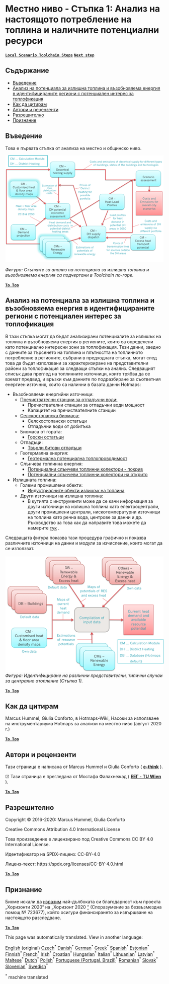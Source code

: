 <h1><a class="anchor" id="local-level---step-1--analysis-of-current-heat-demand-and-available-resource-potentials" href="#local-level---step-1--analysis-of-current-heat-demand-and-available-resource-potentials"><i class="fa fa-link"></i></a>Местно ниво - Стъпка 1: Анализ на настоящото потребление на топлина и наличните потенциални ресурси</h1><p> <a href="guide-local-and-municipal-levels#the-hotmaps-scenario-toolchain-different-steps"><strong><code>Local Scenario Toolchain Steps</code></strong></a> <a href="step-2-Calculation-of-future-heat-demand-and-gross-floor-area-density-maps"><strong><code>Next step</code></strong></a></p><h2><a class="anchor" id="table-of-contents" href="#table-of-contents"><i class="fa fa-link"></i></a> Съдържание</h2><ul><li> <a href="#introduction">Въведение</a></li><li> <a href="#analysis-of-potentials-for-excess-heat-and-renewable-energy-in-the-identified-regions-with-potential-interest-for-district-heating">Анализ на потенциала за излишна топлина и възобновяема енергия в идентифицираните региони с потенциален интерес за топлофикация</a></li><li> <a href="#how-to-cite">Как да цитирам</a></li><li> <a href="#authors-and-reviewers">Автори и рецензенти</a></li><li> <a href="#license">Разрешително</a></li><li> <a href="#acknowledgement">Признание</a></li></ul><h2><a class="anchor" id="introduction" href="#introduction"><i class="fa fa-link"></i></a> Въведение</h2><p> Това е първата стъпка от анализа на местно и общинско ниво.</p><img src="/en/Step-1-Analysis-of-current-heat-demand-and-available-resource-potentials/Hotmaps_Local_Toolchain_Step_1final.png"/><p> <em>Фигура: Стъпките за анализ на потенциала за излишна топлина и възобновяема енергия са подчертани в Toolchain по-горе.</em></p><p> <a href="#table-of-contents"><strong><code>To Top</code></strong></a></p><h2><a class="anchor" id="analysis-of-potentials-for-excess-heat-and-renewable-energy-in-the-identified-regions-with-potential-interest-for-district-heating" href="#analysis-of-potentials-for-excess-heat-and-renewable-energy-in-the-identified-regions-with-potential-interest-for-district-heating"><i class="fa fa-link"></i></a> Анализ на потенциала за излишна топлина и възобновяема енергия в идентифицираните региони с потенциален интерес за топлофикация</h2><p> В тази стъпка могат да бъдат анализирани потенциалите за излишък на топлина и възобновяема енергия в регионите, които са определени като потенциално интересни зони за топлофикация. Тези данни, заедно с данните за търсенето на топлина и плътността на топлинното потребление в регионите, събрани в предходната стъпка, могат след това да бъдат използвани за характеризиране на представителни райони за топлофикация за следващи стъпки на анализ. Следващият списък дава преглед на топлинните източници, които трябва да се вземат предвид, и връзки към данните по подразбиране за съответния енергиен източник, които са налични в базата данни Hotmaps:</p><ul><li> Възобновяеми енергийни източници:<ul><li> <a href="https://gitlab.com/hotmaps/potential/WWTP">Пречиствателни станции за отпадъчни води:</a><ul><li> Пречиствателни станции за отпадъчни води мощност</li><li> Капацитет на пречиствателните станции</li></ul></li><li> <a href="https://gitlab.com/hotmaps/potential/potential_biomass">Селскостопанска биомаса:</a><ul><li> Селскостопански остатъци</li><li> Отпадъчни води от добитъка</li></ul></li><li> Биомаса от гората:<ul><li> <a href="https://gitlab.com/hotmaps/potential/potential_forest">Горски остатъци</a></li></ul></li><li> Отпадъци:<ul><li> <a href="https://gitlab.com/hotmaps/potential/potential_municipal_solid_waste">Твърди битови отпадъци</a></li></ul></li><li> Геотермална енергия:<ul><li> <a href="https://gitlab.com/hotmaps/potential/potential_geothermal_raster">Геотермална потенциална топлопроводимост</a></li></ul></li><li> Слънчева топлинна енергия:<ul><li> <a href="https://gitlab.com/hotmaps/potential/potential_solarthermal_collectors_rooftop">Потенциални слънчеви топлинни колектори - покрив</a></li><li> <a href="https://gitlab.com/hotmaps/potential/potential_solarthermal_collectors_open_field">Потенциални слънчеви топлинни колектори на открито</a></li></ul></li></ul></li><li> Излишната топлина:<ul><li> Големи промишлени обекти:<ul><li> <a href="https://gitlab.com/hotmaps/industrial_sites/industrial_sites_industryBenchmarks">Индустриалните обекти излишък на топлина</a></li></ul></li><li> Други източници на излишна топлина:<ul><li> В кутията с инструменти може да се качи информация за други източници на излишна топлина като електроцентрали, други промишлени централи, нискотемпературни източници на топлина като речна вода, центрове за данни и др. Ръководство за това как да направите това можете да намерите <a href="https://wiki.hotmaps.eu/en/CM-Add-industry-plant">тук</a> .</li></ul></li></ul></li></ul><p> Следващата фигура показва тази процедура графично и показва различните източници на данни и модули за изчисление, които могат да се използват.<br/><br/><img src="/en/Step-1-Analysis-of-current-heat-demand-and-available-resource-potentials/Wiki-local-detailed-Step-1final.png"/> <em>Фигура: Идентифициране на различни представителни, типични случаи за централно отопление (Стъпка 1).</em><br/></p><p> <a href="#table-of-contents"><strong><code>To Top</code></strong></a></p><h2><a class="anchor" id="how-to-cite" href="#how-to-cite"><i class="fa fa-link"></i></a> Как да цитирам</h2><p> Marcus Hummel, Giulia Conforto, в Hotmaps-Wiki, Насоки за използване на инструментариума Hotmaps за анализи на местно ниво (август 2020 г.)</p><p><ins> <code><strong><a href="#table-of-contents">To Top</a></strong></code></ins></p><h2><a class="anchor" id="authors-and-reviewers" href="#authors-and-reviewers"><i class="fa fa-link"></i></a> Автори и рецензенти</h2><p> Тази страница е написана от Marcus Hummel и Giulia Conforto ( <strong><a href="https://e-think.ac.at">e-think</a></strong> ).</p><p> ☑ Тази страница е прегледана от Мостафа Фалахнежад ( <strong><a href="https://eeg.tuwien.ac.at/">ЕЕГ - TU Wien</a></strong> ).</p><p> <a href="#table-of-contents"><strong><code>To Top</code></strong></a></p><h2><a class="anchor" id="license" href="#license"><i class="fa fa-link"></i></a> Разрешително</h2><p> Copyright © 2016-2020: Marcus Hummel, Giulia Conforto</p><p> Creative Commons Attribution 4.0 International License</p><p> Това произведение е лицензирано под Creative Commons CC BY 4.0 International License.</p><p> Идентификатор на SPDX-лиценз: CC-BY-4.0</p><p> Лиценз-текст: https://spdx.org/licenses/CC-BY-4.0.html</p><p> <a href="#table-of-contents"><strong><code>To Top</code></strong></a></p><h2><a class="anchor" id="acknowledgement" href="#acknowledgement"><i class="fa fa-link"></i></a> Признание</h2><p> Бихме искали да <a href="https://www.hotmaps-project.eu">изразим</a> най-дълбоката си благодарност към проекта „Хоризонти 2020“ на „Хоризонт 2020 <a href="https://www.hotmaps-project.eu">“</a> (Споразумение за безвъзмездна помощ № 723677), който осигури финансирането за извършване на настоящото разследване.</p><p><ins> <code><strong><a href="#table-of-contents">To Top</a></strong></code></ins></p>
<!--- THIS IS A SUPER UNIQUE IDENTIFIER -->

This page was automatically translated. View in another language:

[English](../en/Step-1-Analysis-of-current-heat-demand-and-available-resource-potentials) (original)  [Czech](../cs/Step-1-Analysis-of-current-heat-demand-and-available-resource-potentials)<sup>\*</sup> [Danish](../da/Step-1-Analysis-of-current-heat-demand-and-available-resource-potentials)<sup>\*</sup> [German](../de/Step-1-Analysis-of-current-heat-demand-and-available-resource-potentials)<sup>\*</sup> [Greek](../el/Step-1-Analysis-of-current-heat-demand-and-available-resource-potentials)<sup>\*</sup> [Spanish](../es/Step-1-Analysis-of-current-heat-demand-and-available-resource-potentials)<sup>\*</sup> [Estonian](../et/Step-1-Analysis-of-current-heat-demand-and-available-resource-potentials)<sup>\*</sup> [Finnish](../fi/Step-1-Analysis-of-current-heat-demand-and-available-resource-potentials)<sup>\*</sup> [French](../fr/Step-1-Analysis-of-current-heat-demand-and-available-resource-potentials)<sup>\*</sup> [Irish](../ga/Step-1-Analysis-of-current-heat-demand-and-available-resource-potentials)<sup>\*</sup> [Croatian](../hr/Step-1-Analysis-of-current-heat-demand-and-available-resource-potentials)<sup>\*</sup> [Hungarian](../hu/Step-1-Analysis-of-current-heat-demand-and-available-resource-potentials)<sup>\*</sup> [Italian](../it/Step-1-Analysis-of-current-heat-demand-and-available-resource-potentials)<sup>\*</sup> [Lithuanian](../lt/Step-1-Analysis-of-current-heat-demand-and-available-resource-potentials)<sup>\*</sup> [Latvian](../lv/Step-1-Analysis-of-current-heat-demand-and-available-resource-potentials)<sup>\*</sup> [Maltese](../mt/Step-1-Analysis-of-current-heat-demand-and-available-resource-potentials)<sup>\*</sup> [Dutch](../nl/Step-1-Analysis-of-current-heat-demand-and-available-resource-potentials)<sup>\*</sup> [Polish](../pl/Step-1-Analysis-of-current-heat-demand-and-available-resource-potentials)<sup>\*</sup> [Portuguese (Portugal, Brazil)](../pt/Step-1-Analysis-of-current-heat-demand-and-available-resource-potentials)<sup>\*</sup> [Romanian](../ro/Step-1-Analysis-of-current-heat-demand-and-available-resource-potentials)<sup>\*</sup> [Slovak](../sk/Step-1-Analysis-of-current-heat-demand-and-available-resource-potentials)<sup>\*</sup> [Slovenian](../sl/Step-1-Analysis-of-current-heat-demand-and-available-resource-potentials)<sup>\*</sup> [Swedish](../sv/Step-1-Analysis-of-current-heat-demand-and-available-resource-potentials)<sup>\*</sup> 

<sup>\*</sup> machine translated
